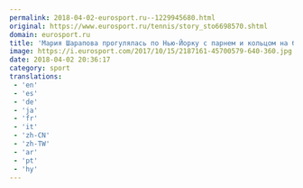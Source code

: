 ```yaml
---
permalink: 2018-04-02-eurosport.ru--1229945680.html
original: https://www.eurosport.ru/tennis/story_sto6698570.shtml
domain: eurosport.ru
title: 'Мария Шарапова прогулялась по Нью-Йорку с парнем и кольцом на безымянном пальце'
image: https://i.eurosport.com/2017/10/15/2187161-45700579-640-360.jpg
date: 2018-04-02 20:36:17
category: sport
translations: 
 - 'en'
 - 'es'
 - 'de'
 - 'ja'
 - 'fr'
 - 'it'
 - 'zh-CN'
 - 'zh-TW'
 - 'ar'
 - 'pt'
 - 'hy'
---
```


